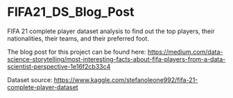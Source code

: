 # FIFA21_DS_Blog_Post

FIFA 21 complete player dataset analysis to find out the top players, their nationalities, their teams, and their preferred foot.

The blog post for this project can be found here: https://medium.com/data-science-storytelling/most-interesting-facts-about-fifa-players-from-a-data-scientist-perspective-1e16f2cb33c4

Dataset source: https://www.kaggle.com/stefanoleone992/fifa-21-complete-player-dataset
